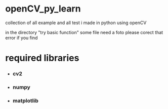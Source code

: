 # openCV_py_learn
collection of all example and all test i made in python using openCV

in the directory "try basic function" some file need a foto please corect that error if you find

# required libraries

* ### cv2
* ### numpy
* ### matplotlib
